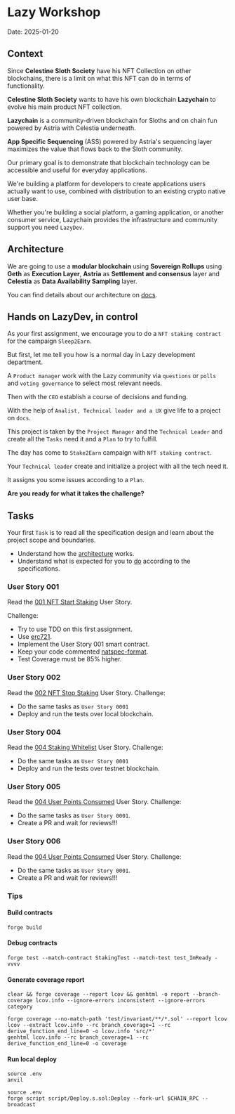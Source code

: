 # Lazy Workshop

Date: 2025-01-20

## Context

Since **Celestine Sloth Society** have his NFT Collection on other blockchains, there is a limit on what this NFT can do in terms of functionality.

**Celestine Sloth Society** wants to have his own blockchain **Lazychain** to evolve his main product NFT collection.

**Lazychain** is a community-driven blockchain for Sloths and on chain fun powered by Astria with Celestia underneath.

**App Specific Sequencing** (ASS) powered by Astria's sequencing layer maximizes the value that flows back to the Sloth community.

Our primary goal is to demonstrate that blockchain technology can be accessible and useful for everyday applications.

We're building a platform for developers to create applications users actually want to use, combined with distribution to an existing crypto native user base.

Whether you're building a social platform, a gaming application, or another consumer service, Lazychain provides the infrastructure and community support you need `LazyDev`.

## Architecture

We are going to use a **modular blockchain** using **Sovereign Rollups** using **Geth** as **Execution Layer**, **Astria** as **Settlement and consensus** layer and **Celestia** as **Data Availability Sampling** layer.

You can find details about our architecture on [docs](https://github.com/Lazychain/docs/blob/main/learn/adr/0013-astria.md#architecture).

## Hands on LazyDev, in control

As your first assignment, we encourage you to do a `NFT staking contract` for the campaign `Sleep2Earn`.

But first, let me tell you how is a normal day in Lazy development department.

A `Product manager` work with the Lazy community via `questions` or `polls` and `voting governance` to select most relevant needs.

Then with the `CEO` establish a course of decisions and funding.

With the help of `Analist, Technical leader and a UX` give life to a project on `docs`.

This project is taken by the `Project Manager` and the `Technical Leader` and create all the `Tasks` need it and a `Plan` to try to fulfill.

The day has come to `Stake2Earn` campaign with `NFT staking contract`.

Your `Technical leader` create and initialize a project with all the tech need it.

It assigns you some issues according to a `Plan`.

**Are you ready for what it takes the challenge?**

## Tasks

Your first `Task` is to read all the specification design and learn about the project scope and boundaries.

- Understand how the [architecture](docs/specifications.md#architecture) works.
- Understand what is expected for you to [do](docs/specifications.md#integration) according to the specifications.

### User Story 001

Read the [001 NFT Start Staking](docs/stories/0001-nft-start-staking.md) User Story.

Challenge:

- Try to use TDD on this first assignment.
- Use [erc721](https://docs.openzeppelin.com/contracts/5.x/erc721).
- Implement the User Story 001 smart contract.
- Keep your code commented [natspec-format](https://docs.soliditylang.org/en/latest/natspec-format.html).
- Test Coverage must be 85% higher.

### User Story 002

Read the [002 NFT Stop Staking](docs/stories/0002-nft-stop-staking.md) User Story.
Challenge:

- Do the same tasks as `User Story 0001`
- Deploy and run the tests over local blockchain.

### User Story 004

Read the [004 Staking Whitelist](docs/stories/0004-nft-stake-whitelist.md) User Story.
Challenge:

- Do the same tasks as `User Story 0001`
- Deploy and run the tests over testnet blockchain.

### User Story 005

Read the [004 User Points Consumed](docs/stories/0005-nft-stake-consume.md) User Story.
Challenge:

- Do the same tasks as `User Story 0001`.
- Create a PR and wait for reviews!!!

### User Story 006

Read the [004 User Points Consumed](docs/stories/0006-exchange-points-erc20.md) User Story.
Challenge:

- Do the same tasks as `User Story 0001`.
- Create a PR and wait for reviews!!!

### Tips

#### Build contracts

```shell
forge build
```

#### Debug contracts

```shell
forge test --match-contract StakingTest --match-test test_ImReady -vvvv
```

#### Generate coverage report

```shell
clear && forge coverage --report lcov && genhtml -o report --branch-coverage lcov.info --ignore-errors inconsistent --ignore-errors category
```

```shell
forge coverage --no-match-path 'test/invariant/**/*.sol' --report lcov
lcov --extract lcov.info --rc branch_coverage=1 --rc derive_function_end_line=0 -o lcov.info 'src/*' 
genhtml lcov.info --rc branch_coverage=1 --rc derive_function_end_line=0 -o coverage
```

#### Run local deploy

```shell
source .env
anvil
```

```shell
source .env
forge script script/Deploy.s.sol:Deploy --fork-url $CHAIN_RPC --broadcast
```
